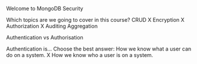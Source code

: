 Welcome to MongoDB Security

Which topics are we going to cover in this course?
	CRUD
X	Encryption
X	Authorization
X	Auditing
	Aggregation


Authentication vs Authorisation

Authentication is...
Choose the best answer:
	How we know what a user can do on a system.
X	How we know who a user is on a system.